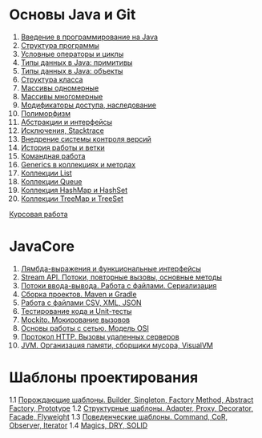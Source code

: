 # Основы Java и Git

1. [Введение в программирование на Java](./INTRO.md)
1. [Структура программы](./STRUCTURE.md)
1. [Условные операторы и циклы](./COND.md)
1. [Типы данных в Java: примитивы](./PRIM.md)
1. [Типы данных в Java: объекты](./OBJECTS.md)
1. [Структура класса](./CLASSES.md)
1. [Массивы одномерные](./ARR1D.md)
1. [Массивы многомерные](./ARR2D.md)
1. [Модификаторы доступа, наследование](./INH.md)
1. [Полиморфизм](./POLY.md)
1. [Абстракции и интерфейсы](./ABST.md)
1. [Исключения, Stacktrace](./EXC.md)
1. [Внедрение системы контроля версий](./GIT_INTRO.md)
1. [История работы и ветки](./GIT_HISTORY.md)
1. [Командная работа](./GIT_TEAM.md)
1. [Generics в коллекциях и методах](./GENERICS.md)
1. [Коллекции List](./LIST.md)
1. [Коллекции Queue](./QUEUE.md)
1. [Коллекция HashMap и HashSet](./HASH.md)
1. [Коллекции TreeMap и TreeSet](./TREE.md)

[Курсовая работа](https://github.com/netology-code/java-diplom)

# JavaCore
1. [Лямбда-выражения и функциональные интерфейсы](./C_LAMBDA.md)
1. [Stream API. Потоки, повторные вызовы, основные методы](./C_Stream.md)
1. [Потоки ввода-вывода. Работа с файлами. Сериализация](./SERIAL.md)
1. [Сборка проектов. Maven и Gradle](./MAVGRADLE.md)
1. [Работа с файлами CSV, XML, JSON](./XMLJSON.md)
1. [Тестирование кода и Unit-тесты](./JTEST.md)
1. [Mockito. Мокирование вызовов](./MOCKITO.md)
1. [Основы работы с сетью. Модель OSI](./OSI.md)
1. [Протокол HTTP. Вызовы удаленных серверов](./HTTP.md)
1. [JVM. Организация памяти, сборщики мусора, VisualVM](./JVM.md)

# Шаблоны проектирования
1.1 [Порождающие шаблоны. Builder, Singleton, Factory Method, Abstract Factory, Prototype](https://github.com/netology-code/jd-homeworks/blob/master/creational/README.md)
1.2 [Структурные шаблоны. Adapter, Proxy, Decorator, Facade, Flyweight](https://github.com/netology-code/jd-homeworks/blob/master/structural/README.md)
1.3 [Поведенческие шаблоны. Command, CoR, Observer, Iterator](https://github.com/netology-code/jd-homeworks/blob/master/behave/README.md)
1.4 [Magics, DRY, SOLID](https://github.com/netology-code/jd-homeworks/blob/master/solid/README.md)

